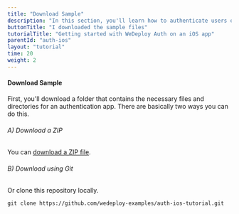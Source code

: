 ```yaml
---
title: "Download Sample"
description: "In this section, you'll learn how to authenticate users on an iOS app using the WeDeploy Swift API Client."
buttonTitle: "I downloaded the sample files"
tutorialTitle: "Getting started with WeDeploy Auth on an iOS app"
parentId: "auth-ios"
layout: "tutorial"
time: 20
weight: 2
---
```


#### Download Sample

First, you'll download a folder that contains the necessary files and directories for an authentication app. There are basically two ways you can do this.

###### A) Download a ZIP

You can [download a ZIP file](https://github.com/wedeploy-examples/auth-ios-tutorial/archive/master.zip).

###### B) Download using Git

Or clone this repository locally.

```xml
git clone https://github.com/wedeploy-examples/auth-ios-tutorial.git
```

